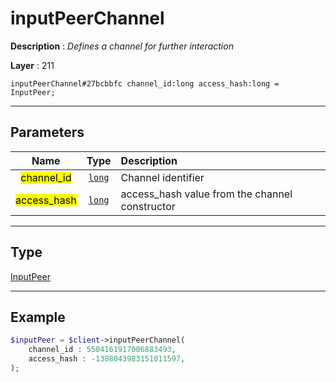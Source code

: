 # inputPeerChannel

**Description** : *Defines a channel for further interaction*

**Layer** : 211

```tl
inputPeerChannel#27bcbbfc channel_id:long access_hash:long = InputPeer;
```

---

## Parameters

| Name | Type | Description |
| :---: | :---: | :--- |
| <mark>channel_id</mark> | [`long`](type/long) | Channel identifier |
| <mark>access_hash</mark> | [`long`](type/long) | access_hash value from the channel constructor |

---

## Type

[InputPeer](type/InputPeer)

---

## Example

```php
$inputPeer = $client->inputPeerChannel(
	channel_id : 5504161917006883493,
	access_hash : -1308043983151011597,
);
```